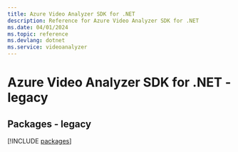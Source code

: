 ```yaml
---
title: Azure Video Analyzer SDK for .NET
description: Reference for Azure Video Analyzer SDK for .NET
ms.date: 04/01/2024
ms.topic: reference
ms.devlang: dotnet
ms.service: videoanalyzer
---
```

# Azure Video Analyzer SDK for .NET - legacy
## Packages - legacy
[!INCLUDE [packages](video-analyzer-index.md)]
